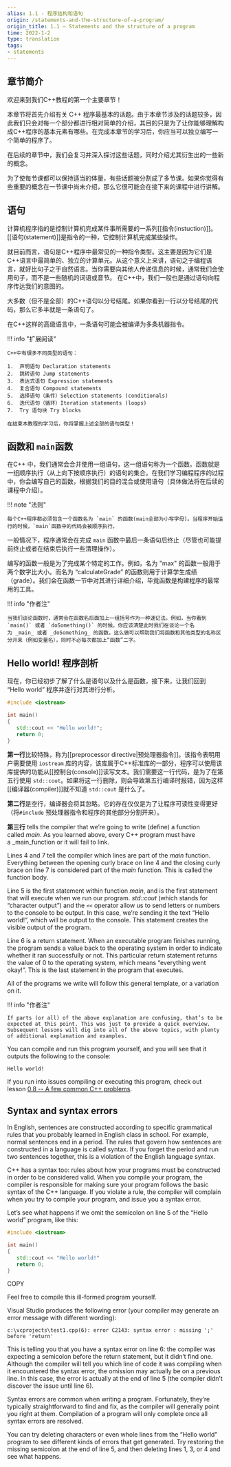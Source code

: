 ```yaml
---
alias: 1.1 - 程序结构和语句
origin: /statements-and-the-structure-of-a-program/
origin_title: 1.1 — Statements and the structure of a program
time: 2022-1-2
type: translation
tags:
- statements
---
```


## 章节简介

欢迎来到我们C++教程的第一个主要章节！

本章节将首先介绍有关 C++ 程序最基本的话题。由于本章节涉及的话题较多，因此我们只会对每一个部分都进行相对简单的介绍，其目的只是为了让你能够理解构成C++程序的基本元素有哪些。在完成本章节的学习后，你应当可以独立编写一个简单的程序了。

在后续的章节中，我们会复习并深入探讨这些话题，同时介绍尤其衍生出的一些新的概念。

为了使每节课都可以保持适当的体量，有些话题被分割成了多节课。如果你觉得有些重要的概念在一节课中尚未介绍，那么它很可能会在接下来的课程中进行讲解。

## 语句

计算机程序指的是控制计算机完成某件事所需要的一系列[[指令(instuction)]]。[[语句(statement)]]是指令的一种，它控制计算机完成某些操作。

就目前而言，语句是C++程序中最常见的一种指令类型。这主要是因为它们是C++语言中最简单的、独立的计算单元。从这个意义上来讲，语句之于编程语言，就好比句子之于自然语言。当你需要向其他人传递信息的时候，通常我们会使用句子，而不是一些随机的词语或音节。 在C++中，我们一般也是通过语句向程序传达我们的意图的。

大多数（但不是全部）的C++语句以分号结尾。如果你看到一行以分号结尾的代码，那么它多半就是一条语句了。

在C++这样的高级语言中，一条语句可能会被编译为多条机器指令。

!!! info "扩展阅读"

    C++中有很多不同类型的语句：

	1.  声明语句 Declaration statements
	2.  跳转语句 Jump statements
	3.  表达式语句 Expression statements
	4.  复合语句 Compound statements
	5.  选择语句（条件）Selection statements (conditionals)
	6.  迭代语句（循环）Iteration statements (loops)
	7.  Try 语句块 Try blocks
	
	在结束本教程的学习后，你将掌握上述全部的语句类型！

## 函数和 `main`函数

在C++ 中，我们通常会合并使用一组语句，这一组语句称为一个函数。函数就是一组顺序执行（从上向下按顺序执行）的语句的集合。在我们学习编程程序的过程中，你会编写自己的函数，根据我们的目的混合或使用语句（具体做法将在后续的课程中介绍）。

!!! note "法则"

	每个C++程序都必须包含一个函数名为 `main` 的函数(main全部为小写字母)。当程序开始运行的时候，`main`函数中的代码会被顺序执行。

一般情况下，程序通常会在完成 `main` 函数中最后一条语句后终止（尽管也可能提前终止或者在结束后执行一些清理操作）。

编写的函数一般是为了完成某个特定的工作。例如，名为 "max" 的函数一般用于两个数字比大小。而名为 “calculateGrade” 的函数则用于计算学生成绩（grade）。我们会在函数一节中对其进行详细介绍，毕竟函数是构建程序的最常用的工具。

!!! info "作者注"

	当我们谈论函数时，通常会在函数名后面加上一组括号作为一种速记法。例如，当你看到 `main()` 或者 `doSomething()` 的时候，你应该清楚此时我们在谈论一个名为 _main_ 或者 _doSomething_ 的函数。这么做可以帮助我们将函数和其他类型的名称区分开来（例如变量名），同时不必每次都加上“函数”二字。

## Hello world! 程序剖析

现在，你已经初步了解了什么是语句以及什么是函数，接下来，让我们回到 “Hello world” 程序并逐行对其进行分析。

```cpp
#include <iostream>

int main()
{
   std::cout << "Hello world!";
   return 0;
}
```

**第一行**比较特殊，称为[[preprocessor directive|预处理器指令]]。该指令表明用户需要使用 `iostream` 库的内容，该库属于C++标准库的一部分，程序可以使用该库提供的功能从[[控制台(console)]]读写文本。我们需要这一行代码，是为了在第五行使用 `std::cout`。如果将这一行删除，则会导致第五行编译时报错，因为这样[[编译器(compiler)]]就不知道 `std::cout` 是什么了。

**第二行**是空行，编译器会将其忽略。它的存在仅仅是为了让程序可读性变得更好（将`#include` 预处理器指令和程序的其他部分分割开来）。

**第三行** tells the compiler that we’re going to write (define) a function called _main_. As you learned above, every C++ program must have a _main_function or it will fail to link.

Lines 4 and 7 tell the compiler which lines are part of the _main_ function. Everything between the opening curly brace on line 4 and the closing curly brace on line 7 is considered part of the _main_ function. This is called the function body.

Line 5 is the first statement within function _main_, and is the first statement that will execute when we run our program. _std::cout_ (which stands for “character output”) and the `<<` operator allow us to send letters or numbers to the console to be output. In this case, we’re sending it the text “Hello world!”, which will be output to the console. This statement creates the visible output of the program.

Line 6 is a return statement. When an executable program finishes running, the program sends a value back to the operating system in order to indicate whether it ran successfully or not. This particular return statement returns the value of 0 to the operating system, which means “everything went okay!”. This is the last statement in the program that executes.

All of the programs we write will follow this general template, or a variation on it.

!!! info "作者注"

	If parts (or all) of the above explanation are confusing, that’s to be expected at this point. This was just to provide a quick overview. Subsequent lessons will dig into all of the above topics, with plenty of additional explanation and examples.


You can compile and run this program yourself, and you will see that it outputs the following to the console:

```
Hello world!
```
If you run into issues compiling or executing this program, check out lesson [0.8 -- A few common C++ problems](https://www.learncpp.com/cpp-tutorial/a-few-common-cpp-problems/).

## Syntax and syntax errors

In English, sentences are constructed according to specific grammatical rules that you probably learned in English class in school. For example, normal sentences end in a period. The rules that govern how sentences are constructed in a language is called syntax. If you forget the period and run two sentences together, this is a violation of the English language syntax.

C++ has a syntax too: rules about how your programs must be constructed in order to be considered valid. When you compile your program, the compiler is responsible for making sure your program follows the basic syntax of the C++ language. If you violate a rule, the compiler will complain when you try to compile your program, and issue you a syntax error.

Let’s see what happens if we omit the semicolon on line 5 of the “Hello world” program, like this:

```cpp
#include <iostream>

int main()
{
   std::cout << "Hello world!"
   return 0;
}
```

COPY

Feel free to compile this ill-formed program yourself.

Visual Studio produces the following error (your compiler may generate an error message with different wording):

```
c:\vcprojects\test1.cpp(6): error C2143: syntax error : missing ';' before 'return'
```

This is telling you that you have a syntax error on line 6: the compiler was expecting a semicolon before the return statement, but it didn’t find one. Although the compiler will tell you which line of code it was compiling when it encountered the syntax error, the omission may actually be on a previous line. In this case, the error is actually at the end of line 5 (the compiler didn’t discover the issue until line 6).

Syntax errors are common when writing a program. Fortunately, they’re typically straightforward to find and fix, as the compiler will generally point you right at them. Compilation of a program will only complete once all syntax errors are resolved.

You can try deleting characters or even whole lines from the “Hello world” program to see different kinds of errors that get generated. Try restoring the missing semicolon at the end of line 5, and then deleting lines 1, 3, or 4 and see what happens.